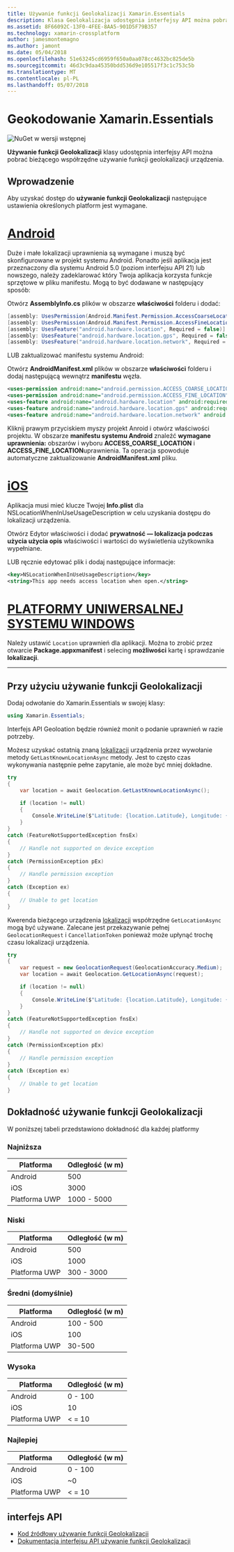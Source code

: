 ```yaml
---
title: Używanie funkcji Geolokalizacji Xamarin.Essentials
description: Klasa Geolokalizacja udostępnia interfejsy API można pobrać bieżącego współrzędne używanie funkcji geolokalizacji urządzenia.
ms.assetid: 8F66092C-13F0-4FEE-8AA5-901D5F79B357
ms.technology: xamarin-crossplatform
author: jamesmontemagno
ms.author: jamont
ms.date: 05/04/2018
ms.openlocfilehash: 51e63245cd6959f650a0aa078cc4632bc825de5b
ms.sourcegitcommit: 46d3c9daa45350bdd536d9e105517f3c1c753c5b
ms.translationtype: MT
ms.contentlocale: pl-PL
ms.lasthandoff: 05/07/2018
---
```

# <a name="xamarinessentials-geocoding"></a>Geokodowanie Xamarin.Essentials

![NuGet w wersji wstępnej](~/media/shared/pre-release.png)

**Używanie funkcji Geolokalizacji** klasy udostępnia interfejsy API można pobrać bieżącego współrzędne używanie funkcji geolokalizacji urządzenia.

## <a name="getting-started"></a>Wprowadzenie

Aby uzyskać dostęp do **używanie funkcji Geolokalizacji** następujące ustawienia określonych platform jest wymagane.

# <a name="androidtabandroid"></a>[Android](#tab/android)

Duże i małe lokalizacji uprawnienia są wymagane i muszą być skonfigurowane w projekt systemu Android. Ponadto jeśli aplikacja jest przeznaczony dla systemu Android 5.0 (poziom interfejsu API 21) lub nowszego, należy zadeklarować który Twoja aplikacja korzysta funkcje sprzętowe w pliku manifestu. Mogą to być dodawane w następujący sposób:

Otwórz **AssemblyInfo.cs** plików w obszarze **właściwości** folderu i dodać:

```csharp
[assembly: UsesPermission(Android.Manifest.Permission.AccessCoarseLocation)]
[assembly: UsesPermission(Android.Manifest.Permission.AccessFineLocation)]
[assembly: UsesFeature("android.hardware.location", Required = false)]
[assembly: UsesFeature("android.hardware.location.gps", Required = false)]
[assembly: UsesFeature("android.hardware.location.network", Required = false)]
```

LUB zaktualizować manifestu systemu Android:

Otwórz **AndroidManifest.xml** plików w obszarze **właściwości** folderu i dodaj następującą wewnątrz **manifestu** węzła.

```xml
<uses-permission android:name="android.permission.ACCESS_COARSE_LOCATION" />
<uses-permission android:name="android.permission.ACCESS_FINE_LOCATION" />
<uses-feature android:name="android.hardware.location" android:required="false" />
<uses-feature android:name="android.hardware.location.gps" android:required="false" />
<uses-feature android:name="android.hardware.location.network" android:required="false" />
```

Kliknij prawym przyciskiem myszy projekt Anroid i otwórz właściwości projektu. W obszarze **manifestu systemu Android** znaleźć **wymagane uprawnienia:** obszarów i wyboru **ACCESS_COARSE_LOCATION** i **ACCESS_FINE_LOCATION**uprawnienia. Ta operacja spowoduje automatyczne zaktualizowanie **AndroidManifest.xml** pliku.

# <a name="iostabios"></a>[iOS](#tab/ios)

Aplikacja musi mieć klucze Twojej **Info.plist** dla NSLocationWhenInUseUsageDescription w celu uzyskania dostępu do lokalizacji urządzenia.

Otwórz Edytor właściwości i dodać **prywatność — lokalizacja podczas użycia użycia opis** właściwości i wartości do wyświetlenia użytkownika wypełniane.

LUB ręcznie edytować plik i dodaj następujące informacje:

```xml
<key>NSLocationWhenInUseUsageDescription</key>
<string>This app needs access location when open.</string>
```

# <a name="uwptabuwp"></a>[PLATFORMY UNIWERSALNEJ SYSTEMU WINDOWS](#tab/uwp)

Należy ustawić `Location` uprawnień dla aplikacji. Można to zrobić przez otwarcie **Package.appxmanifest** i selecing **możliwości** kartę i sprawdzanie **lokalizacji**.

-----

## <a name="using-geolocation"></a>Przy użyciu używanie funkcji Geolokalizacji

Dodaj odwołanie do Xamarin.Essentials w swojej klasy:

```csharp
using Xamarin.Essentials;
```

Interfejs API Geoloation będzie również monit o podanie uprawnień w razie potrzeby.

Możesz uzyskać ostatnią znaną [lokalizacji](xref:Xamarin.Essentials.Location) urządzenia przez wywołanie metody `GetLastKnownLocationAsync` metody. Jest to często czas wykonywania następnie pełne zapytanie, ale może być mniej dokładne.

```csharp
try
{
    var location = await Geolocation.GetLastKnownLocationAsync();

    if (location != null)
    {
        Console.WriteLine($"Latitude: {location.Latitude}, Longitude: {location.Longitude}");
    }
}
catch (FeatureNotSupportedException fnsEx)
{
    // Handle not supported on device exception
}
catch (PermissionException pEx)
{
    // Handle permission exception
}
catch (Exception ex)
{
    // Unable to get location
}
```

Kwerenda bieżącego urządzenia [lokalizacji](xref:Xamarin.Essentials.Location) współrzędne `GetLocationAsync` mogą być używane. Zalecane jest przekazywanie pełnej `GeolocationRequest` i `CancellationToken` ponieważ może upłynąć trochę czasu lokalizacji urządzenia.

```csharp
try
{
    var request = new GeolocationRequest(GeolocationAccuracy.Medium);
    var location = await Geolocation.GetLocationAsync(request);

    if (location != null)
    {
        Console.WriteLine($"Latitude: {location.Latitude}, Longitude: {location.Longitude}");
    }
}
catch (FeatureNotSupportedException fnsEx)
{
    // Handle not supported on device exception
}
catch (PermissionException pEx)
{
    // Handle permission exception
}
catch (Exception ex)
{
    // Unable to get location
}
```

## <a name="geolocation-accuracy"></a>Dokładność używanie funkcji Geolokalizacji

W poniższej tabeli przedstawiono dokładność dla każdej platformy

### <a name="lowest"></a>Najniższa

| Platforma | Odległość (w m) |
| --- | --- |
| Android | 500 |
| iOS | 3000 |
| Platforma UWP | 1000 - 5000 |

### <a name="low"></a>Niski

| Platforma | Odległość (w m) |
| --- | --- |
| Android | 500 |
| iOS | 1000 |
| Platforma UWP | 300 - 3000 |

### <a name="medium-default"></a>Średni (domyślnie)

| Platforma | Odległość (w m) |
| --- | --- |
| Android | 100 - 500 |
| iOS | 100 |
| Platforma UWP | 30-500 |

### <a name="high"></a>Wysoka

| Platforma | Odległość (w m) |
| --- | --- |
| Android | 0 - 100 |
| iOS | 10 |
| Platforma UWP | < = 10 |

### <a name="best"></a>Najlepiej

| Platforma | Odległość (w m) |
| --- | --- |
| Android | 0 - 100 |
| iOS | ~0 |
| Platforma UWP | < = 10 |

## <a name="api"></a>interfejs API

- [Kod źródłowy używanie funkcji Geolokalizacji](https://github.com/xamarin/Essentials/tree/master/Essentials/Geolocation)
- [Dokumentacja interfejsu API używanie funkcji Geolokalizacji](xref:Xamarin.Essentials.Geolocation)
